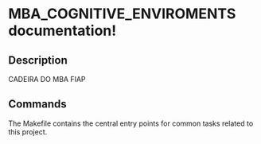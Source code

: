 # MBA_COGNITIVE_ENVIROMENTS documentation!

## Description

CADEIRA DO MBA FIAP

## Commands

The Makefile contains the central entry points for common tasks related to this project.

